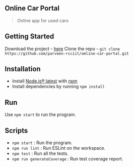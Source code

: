 ## Online Car Portal

> Online app for used cars

## Getting Started

Download the project - [here](https://github.com/parveen-rcciit/online-car-portal)
Clone the repo - `git clone https://github.com/parveen-rcciit/omline-car-portal.git`

## Installation
* Install [Node.js® latest](https://nodejs.org/en/download/package-manager/) with [npm](https://www.npmjs.com/)
* Install dependencies by running `npm install`

## Run
Use `npm start` to run the program.

## Scripts

- `npm start` : Run the program.
- `npm run lint` : Run ESLint on the workspace.
- `npm test` : Run all the tests.
- `npm run generateCoverage` : Run test coverage report.